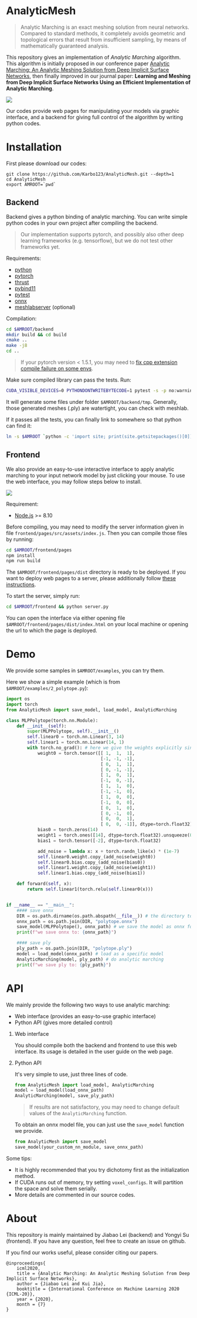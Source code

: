 # AnalyticMesh

> Analytic Marching is an exact meshing solution from neural networks. Compared to standard methods, it completely avoids geometric and topological errors that result from insufficient sampling, by means of mathematically guaranteed analysis.


This repository gives an implementation of *Analytic Marching* algorithm. This algorithm is initially proposed in our conference paper [Analytic Marching: An Analytic Meshing Solution from Deep Implicit Surface Networks](https://arxiv.org/abs/2002.06597), then finally improved in our journal paper: **Learning and Meshing from Deep Implicit Surface Networks Using an Efficient Implementation of Analytic Marching**.

![](imgs/compare.png)

Our codes provide web pages for manipulating your models via graphic interface, and a backend for giving full control of the algorithm by writing python codes.

# Installation

First please download our codes:
```
git clone https://github.com/Karbo123/AnalyticMesh.git --depth=1
cd AnalyticMesh
export AMROOT=`pwd`
```

## Backend

Backend gives a python binding of analytic marching. You can write simple python codes in your own project after compiling the backend.
> Our implementation supports pytorch, and possibly also other deep learning frameworks (e.g. tensorflow), but we do not test other frameworks yet.

Requirements:
- [python](https://www.python.org/)
- [pytorch](https://pytorch.org/)
- [thrust](https://github.com/NVIDIA/thrust)
- [pybind11](https://github.com/pybind/pybind11)
- [pytest](https://pytest.org/)
- [onnx](https://github.com/onnx/onnx)
- [meshlabserver](https://github.com/cnr-isti-vclab/meshlab) (optional)


Compilation:
```bash
cd $AMROOT/backend
mkdir build && cd build
cmake ..
make -j8
cd ..
```

> If your pytorch version < 1.5.1, you may need to [fix cpp extension compile failure on some envs](https://github.com/pytorch/pytorch/pull/37221).

Make sure compiled library can pass the tests. Run:
```bash
CUDA_VISIBLE_DEVICES=0 PYTHONDONTWRITEBYTECODE=1 pytest -s -p no:warnings -p no:cacheprovider
```
It will generate some files under folder `$AMROOT/backend/tmp`.
Generally, those generated meshes (.ply) are watertight, you can check with meshlab.

If it passes all the tests, you can finally link to somewhere so that python can find it:
```bash
ln -s $AMROOT `python -c 'import site; print(site.getsitepackages()[0])'`
```


## Frontend

We also provide an easy-to-use interactive interface to apply analytic marching to your input network model by just clicking your mouse. To use the web interface, you may follow steps below to install.

![](imgs/web.png)

Requirement: 
- [Node.js](https://nodejs.org/en/) >= 8.10

Before compiling, you may need to modify the server information given in file `frontend/pages/src/assets/index.js`. Then you can compile those files by running:
```bash
cd $AMROOT/frontend/pages
npm install
npm run build
```
The `$AMROOT/frontend/pages/dist` directory is ready to be deployed.
If you want to deploy web pages to a server, please additionally follow [these instructions](https://ubuntu.com/tutorials/install-and-configure-apache).

To start the server, simply run:
```bash
cd $AMROOT/frontend && python server.py
```
You can open the interface via either opening file `$AMROOT/frontend/pages/dist/index.html` on your local machine or opening the url to which the page is deployed.

# Demo

We provide some samples in `$AMROOT/examples`, you can try them.

Here we show a simple example (which is from `$AMROOT/examples/2_polytope.py`):

```python
import os
import torch
from AnalyticMesh import save_model, load_model, AnalyticMarching

class MLPPolytope(torch.nn.Module):
    def __init__(self):
        super(MLPPolytope, self).__init__()
        self.linear0 = torch.nn.Linear(3, 14)
        self.linear1 = torch.nn.Linear(14, 1)
        with torch.no_grad(): # here we give the weights explicitly since training takes time
            weight0 = torch.tensor([[ 1,  1,  1],
                                    [-1, -1, -1],
                                    [ 0,  1,  1],
                                    [ 0, -1, -1],
                                    [ 1,  0,  1],
                                    [-1,  0, -1],
                                    [ 1,  1,  0],
                                    [-1, -1,  0],
                                    [ 1,  0,  0],
                                    [-1,  0,  0],
                                    [ 0,  1,  0],
                                    [ 0, -1,  0],
                                    [ 0,  0,  1],
                                    [ 0,  0, -1]], dtype=torch.float32)
            bias0 = torch.zeros(14)
            weight1 = torch.ones([14], dtype=torch.float32).unsqueeze(0)
            bias1 = torch.tensor([-2], dtype=torch.float32)

            add_noise = lambda x: x + torch.randn_like(x) * (1e-7)
            self.linear0.weight.copy_(add_noise(weight0))
            self.linear0.bias.copy_(add_noise(bias0))
            self.linear1.weight.copy_(add_noise(weight1))
            self.linear1.bias.copy_(add_noise(bias1))

    def forward(self, x):
        return self.linear1(torch.relu(self.linear0(x)))


if __name__ == "__main__":
    #### save onnx
    DIR = os.path.dirname(os.path.abspath(__file__)) # the directory to save files
    onnx_path = os.path.join(DIR, "polytope.onnx")
    save_model(MLPPolytope(), onnx_path) # we save the model as onnx format
    print(f"we save onnx to: {onnx_path}")

    #### save ply
    ply_path = os.path.join(DIR, "polytope.ply")
    model = load_model(onnx_path) # load as a specific model
    AnalyticMarching(model, ply_path) # do analytic marching
    print(f"we save ply to: {ply_path}")
```

# API

We mainly provide the following two ways to use analytic marching:
- Web interface (provides an easy-to-use graphic interface)
- Python API (gives more detailed control)

1. Web interface

   You should compile both the backend and frontend to use this web interface. 
   Its usage is detailed in the user guide on the web page.

2. Python API

   It's very simple to use, just three lines of code.
   ```python
   from AnalyticMesh import load_model, AnalyticMarching 
   model = load_model(load_onnx_path) 
   AnalyticMarching(model, save_ply_path)
   ```
   > If results are not satisfactory, you may need to change default values of the `AnalyticMarching` function.

   To obtain an onnx model file, you can just use the `save_model` function we provide.
   ```python
   from AnalyticMesh import save_model
   save_model(your_custom_nn_module, save_onnx_path)
   ```
   
Some tips:

- It is highly recommended that you try dichotomy first as the initialization method.
- If CUDA runs out of memory, try setting `voxel_configs`. It will partition the space and solve them serially.
- More details are commented in our source codes.


# About


This repository is mainly maintained by Jiabao Lei (backend) and Yongyi Su (frontend).
If you have any question, feel free to create an issue on github.

If you find our works useful, please consider citing our papers.
```
@inproceedings{
    icml2020,
    title = {Analytic Marching: An Analytic Meshing Solution from Deep Implicit Surface Networks},
    author = {Jiabao Lei and Kui Jia},
    booktitle = {International Conference on Machine Learning 2020 {ICML-20}},
    year = {2020},
    month = {7}
}
```

